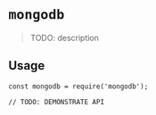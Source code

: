 # `mongodb`

> TODO: description

## Usage

```
const mongodb = require('mongodb');

// TODO: DEMONSTRATE API
```
